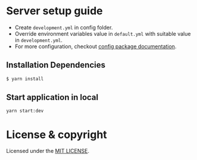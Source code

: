 # Server setup guide

- Create `development.yml` in config folder.
- Override environment variables value in `default.yml` with suitable value in `development.yml`.
- For more configuration, checkout [config package documentation](https://www.npmjs.com/package/config).

## Installation Dependencies

```bash
$ yarn install
```

## Start application in local
```
yarn start:dev
```

# License & copyright
Licensed under the [MIT LICENSE](LICENSE).
